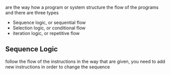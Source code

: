 are the way how a program or system structure the flow of the programs and there are three types

- Sequence logic, or sequential flow
- Selection logic, or conditional flow
- iteration logic, or repetitive flow


## Sequence Logic

follow the flow of the instructions in the way that are given, you need to add new instructions in order to change the sequence